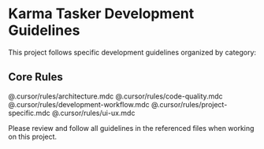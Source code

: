 # Karma Tasker Development Guidelines

This project follows specific development guidelines organized by category:

## Core Rules
@.cursor/rules/architecture.mdc
@.cursor/rules/code-quality.mdc
@.cursor/rules/development-workflow.mdc
@.cursor/rules/project-specific.mdc
@.cursor/rules/ui-ux.mdc

Please review and follow all guidelines in the referenced files when working on this project.